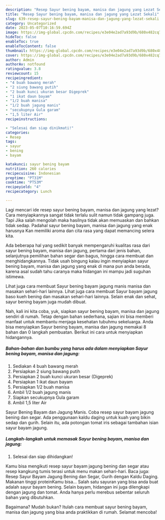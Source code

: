 ```yaml
---
description: "Resep Sayur bening bayam, manisa dan jagung yang Lezat Sekali"
title: "Resep Sayur bening bayam, manisa dan jagung yang Lezat Sekali"
slug: 639-resep-sayur-bening-bayam-manisa-dan-jagung-yang-lezat-sekali
category: Uncategorized
date: 2023-05-07T10:16:59.694Z
image: https://img-global.cpcdn.com/recipes/e3e04e2ad7a93d9b/680x482cq70/sayur-bening-bayam-manisa-dan-jagung-foto-resep-utama.jpg
hideToc: false
enableToc: true
enableTocContent: false
thumbnail: https://img-global.cpcdn.com/recipes/e3e04e2ad7a93d9b/680x482cq70/sayur-bening-bayam-manisa-dan-jagung-foto-resep-utama.jpg
cover: https://img-global.cpcdn.com/recipes/e3e04e2ad7a93d9b/680x482cq70/sayur-bening-bayam-manisa-dan-jagung-foto-resep-utama.jpg
author: Admin
authorAv: notfound
ratingvalue: 3.8
reviewcount: 15
recipeingredient:
- "4 buah bawang merah"
- "2 siung bawang putih"
- "2 buah kunci ukuran besar Digeprek"
- "1 ikat daun bayam"
- "1/2 buah manisa"
- "1/2 buah jagung manis"
- "secukupnya Gula garam"
- "1,5 liter Air"
recipeinstructions:

- "Selesai dan siap dinikmati!"
categories:
- Resep
tags:
- sayur
- bening
- bayam

katakunci: sayur bening bayam 
nutrition: 260 calories
recipecuisine: Indonesian
preptime: "PT31M"
cooktime: "PT53M"
recipeyield: "4"
recipecategory: Lunch

---
```



Lagi mencari ide resep sayur bening bayam, manisa dan jagung yang lezat? Cara menyiapkannya sangat tidak terlalu sulit namun tidak gampang juga. Tapi Jika salah mengolah maka hasilnya tidak akan memuaskan dan bahkan tidak sedap. Padahal sayur bening bayam, manisa dan jagung yang enak harusnya Kan memiliki aroma dan cita rasa yang dapat memancing selera kita.


Ada beberapa hal yang sedikit banyak mempengaruhi kualitas rasa dari sayur bening bayam, manisa dan jagung, pertama dari jenis bahan, selanjutnya pemilihan bahan segar dan bagus, hingga cara membuat dan menghidangkannya. Tidak usah bingung kalau ingin menyiapkan sayur bening bayam, manisa dan jagung yang enak di mana pun anda berada, karena asal sudah tahu caranya maka hidangan ini mampu jadi suguhan istimewa.

Lihat juga cara membuat Sayur bening bayam jagung manis manisa dan masakan sehari-hari lainnya. Lihat juga cara membuat Sayur bayam jagung baso kueh bening dan masakan sehari-hari lainnya. Selain enak dan sehat, sayur bening bayam juga mudah dibuat.


Nah, kali ini kita coba, yuk, siapkan sayur bening bayam, manisa dan jagung sendiri di rumah. Tetap dengan bahan sederhana, sajian ini bisa memberi manfaat untuk membantu menjaga kesehatan tubuhmu sekeluarga. Anda bisa menyiapkan Sayur bening bayam, manisa dan jagung memakai 8 bahan dan 0 langkah pembuatan. Berikut ini cara untuk menyiapkan hidangannya.

<!--inarticleads1-->

##### Bahan-bahan dan bumbu yang harus ada dalam menyiapkan Sayur bening bayam, manisa dan jagung:

1. Sediakan 4 buah bawang merah
1. Persiapkan 2 siung bawang putih
1. Persiapkan 2 buah kunci ukuran besar (Digeprek)
1. Persiapkan 1 ikat daun bayam
1. Persiapkan 1/2 buah manisa
1. Ambil 1/2 buah jagung manis
1. Siapkan secukupnya Gula garam
1. Ambil 1,5 liter Air


Sayur Bening Bayam dan Jagung Manis. Coba resep sayur bayam jagung bening dan segar. Ada penggunaan kaldu daging untuk kuah yang bikin sedap dan gurih. Selain itu, ada potongan tomat iris sebagai tambahan isian sayur bayam jagung. 

<!--inarticleads2-->

##### Langkah-langkah untuk memasak Sayur bening bayam, manisa dan jagung:


1. Selesai dan siap dihidangkan!

Kamu bisa mengikuti resep sayur bayam jagung bening dan segar atau resep kangkung tumis terasi untuk menu makan sehari-hari. Baca juga: Resep Sayur Bayam Jagung Bening dan Segar, Gurih dengan Kaldu Daging. Makanan tinggi proteinKamu bisa… Salah satu sayuran yang bisa anda buat adalah sayur bayam bening. Selain bayam, hidangan ini juga dilengkapi dengan jagung dan tomat. Anda hanya perlu merebus sebentar seluruh bahan yang dibutuhkan. 

Bagaimana? Mudah bukan? Itulah cara membuat sayur bening bayam, manisa dan jagung yang bisa anda praktikkan di rumah. Selamat mencoba!
